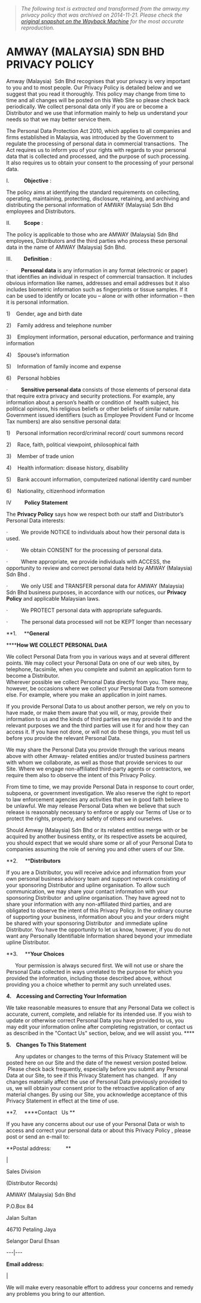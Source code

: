 > *The following text is extracted and transformed from the amway.my privacy policy that was archived on 2014-11-21. Please check the [original snapshot on the Wayback Machine](https://web.archive.org/web/20141121154910id_/http%3A//www.amway.my/amway-support/policies-and-terms/privacy-policy) for the most accurate reproduction.*

# AMWAY (MALAYSIA) SDN BHD PRIVACY POLICY

Amway (Malaysia)  Sdn Bhd recognises that your privacy is very important to you and to most people. Our Privacy Policy is detailed below and we suggest that you read it thoroughly. This policy may change from time to time and all changes will be posted on this Web Site so please check back periodically. We collect personal data only if you are or become a Distributor and we use that information mainly to help us understand your needs so that we may better service them.

  
The Personal Data Protection Act 2010, which applies to all companies and firms established in Malaysia, was introduced by the Government to regulate the processing of personal data in commercial transactions.  The Act requires us to inform you of your rights with regards to your personal data that is collected and processed, and the purpose of such processing.  It also requires us to obtain your consent to the processing of your personal data.

I.          **Objective** : 

The policy aims at identifying the standard requirements on collecting, operating, maintaining, protecting, disclosure, retaining, and archiving and distributing the personal information of AMWAY (Malaysia) Sdn Bhd employees and Distributors.

II.         **Scope** : 

The policy is applicable to those who are AMWAY (Malaysia) Sdn Bhd employees, Distributors and the third parties who process these personal data in the name of AMWAY (Malaysia) Sdn Bhd.

III.        **Definition** : 

·         **Personal data** is any information in any format (electronic or paper) that identifies an individual in respect of commercial transaction. It includes obvious information like names, addresses and email addresses but it also includes biometric information such as fingerprints or tissue samples. If it can be used to identify or locate you – alone or with other information – then it is personal information. 

1)    Gender, age and birth date

2)    Family address and telephone number

3)    Employment information, personal education, performance and training information

4)    Spouse’s information

5)    Information of family income and expense

6)    Personal hobbies

·         **Sensitive personal data** consists of those elements of personal data that require extra privacy and security protections. For example, any information about a person’s health or condition of  health subject, his political opinions, his religious beliefs or other beliefs of similar nature. Government issued identifiers (such as Employee Provident Fund or Income Tax numbers) are also sensitive personal data:

1)    Personal information record/criminal record/ court summons record

2)    Race, faith, political viewpoint, philosophical faith

3)    Member of trade union

4)    Health information: disease history, disability 

5)    Bank account information, computerized national identity card number

6)    Nationality, citizenhood information

IV         **Policy Statement**

The **Privacy Policy** says how we respect both our staff and Distributor’s Personal Data interests: 

·         We provide NOTICE to individuals about how their personal data is used. 

·         We obtain CONSENT for the processing of personal data.

·         Where appropriate, we provide individuals with ACCESS, the opportunity to review and correct personal data held by AMWAY (Malaysia) Sdn Bhd . 

·         We only USE and TRANSFER personal data for AMWAY (Malaysia) Sdn Bhd business purposes, in accordance with our notices, our **Privacy Policy** and applicable Malaysian laws. 

·         We PROTECT personal data with appropriate safeguards. 

·         The personal data processed will not be KEPT longer than necessary

**1.     ****General**

******How WE COLLECT PERSONAL DatA**

We collect Personal Data from you in various ways and at several different points. We may collect your Personal Data on one of our web sites, by telephone, facsimile, when you complete and submit an application form to become a Distributor.  
Wherever possible we collect Personal Data directly from you. There may, however, be occasions where we collect your Personal Data from someone else. For example, where you make an application in joint names. 

If you provide Personal Data to us about another person, we rely on you to have made, or make them aware that you will, or may, provide their information to us and the kinds of third parties we may provide it to and the relevant purposes we and the third parties will use it for and how they can access it. If you have not done, or will not do these things, you must tell us before you provide the relevant Personal Data. 

We may share the Personal Data you provide through the various means above with other Amway- related entities and/or trusted business partners with whom we collaborate, as well as those that provide services to our Site. Where we engage non-affiliated third-party agents or contractors, we require them also to observe the intent of this Privacy Policy.

From time to time, we may provide Personal Data in response to court order, subpoena, or government investigation. We also reserve the right to report to law enforcement agencies any activities that we in good faith believe to be unlawful. We may release Personal Data when we believe that such release is reasonably necessary to enforce or apply our Terms of Use or to protect the rights, property, and safety of others and ourselves.

Should Amway (Malaysia) Sdn Bhd or its related entities merge with or be acquired by another business entity, or its respective assets be acquired, you should expect that we would share some or all of your Personal Data to companies assuming the role of serving you and other users of our Site.

**2.     ****Distributors**

If you are a Distributor, you will receive advice and information from your own personal business advisory team and support network consisting of your sponsoring Distributor and upline organisation. To allow such communication, we may share your contact information with your sponsoring Distributor  and upline organisation. They have agreed not to share your information with any non-affiliated third parties, and are obligated to observe the intent of this Privacy Policy. In the ordinary course of supporting your business, information about you and your orders might be shared with your sponsoring Distributor  and immediate upline Distributor. You have the opportunity to let us know, however, if you do not want any Personally Identifiable Information shared beyond your immediate upline Distributor.

**3.     ****Your Choices**

      Your permission is always secured first. We will not use or share the Personal Data collected in ways unrelated to the purpose for which you provided the information, including those described above, without providing you a choice whether to permit any such unrelated uses.

**4.    Accessing and Correcting Your Information**

We take reasonable measures to ensure that any Personal Data we collect is accurate, current, complete, and reliable for its intended use. If you wish to update or otherwise correct Personal Data you have provided to us, you may edit your information online after completing registration, or contact us as described in the "Contact Us" section, below, and we will assist you. ****

**5.    Changes To This Statement**

      Any updates or changes to the terms of this Privacy Statement will be posted here on our Site and the date of the newest version posted below.  Please check back frequently, especially before you submit any Personal Data at our Site, to see if this Privacy Statement has changed.   If any changes materially affect the use of Personal Data previously provided to us, we will obtain your consent prior to the retroactive application of any material changes. By using our Site, you acknowledge acceptance of this Privacy Statement in effect at the time of use.

**7.     ****Contact   Us **

If you have any concerns about our use of your Personal Data or wish to access and correct your personal data or about this Privacy Policy , please post or send an e-mail to:

**Postal address:          **

| 

Sales Division

(Distributor Records)

AMWAY (Malaysia) Sdn Bhd 

P.O.Box 84

Jalan Sultan

46710 Petaling Jaya

Selangor Darul Ehsan  
  
---|---  
  
**Email address:**

|   
  
We will make every reasonable effort to address your concerns and remedy any problems you bring to our attention.
